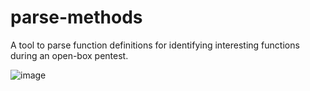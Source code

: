 # parse-methods
A tool to parse function definitions for identifying interesting functions during an open-box pentest.

![image](https://github.com/bin3xish477/pm/assets/44281620/50e870b9-f707-429a-98be-0bbc9db1dcb7)

